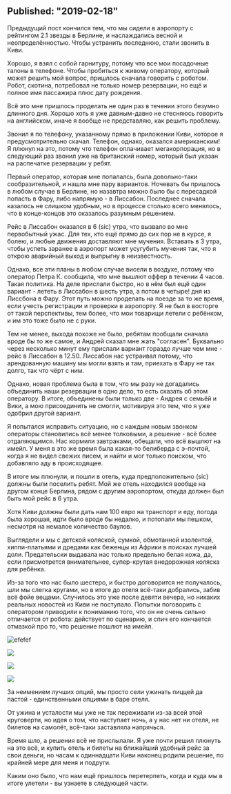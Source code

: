 Published: "2019-02-18"
---------------------------------------------------------------------------
Предыдущий пост кончился тем, что мы сидели в аэропорту с рейтингом 2.1 звезды в Берлине, и наслаждались весной и неопределённостью. Чтобы устранить последнюю, стали звонить в Киви.

Хорошо, я взял с собой гарнитуру, потому что все мои посадочные талоны в телефоне. Чтобы пробиться к живому оператору, который может решить мой вопрос, пришлось сначала говорить с роботом. Робот, скотина, потребовал не только номер резервации, но ещё и полное имя пассажира плюс дату рождения.

Всё это мне пришлось проделать не один раз в течении этого безумно длинного дня. Хорошо хоть я уже давным-давно не стесняюсь говорить на английском, иначе я вообще не представляю, как решить проблему.

Звонил я по телефону, указанному прямо в приложении Киви, которое я предусмотрительно скачал. Телефон, однако, оказался американским! Я плюнул на это, потому что телефон оплачивает мегакорпорация, но в следующий раз звонил уже на британский номер, который был указан на распечатке резервации у ребят.

Первый оператор, которая мне попалалсь, была довольно-таки сообразительной, и нашла мне пару вариантов. Ночевать бы пришлось в любом случае в Берлине, но назавтра можно было бы с пересадкой попасть в Фару, либо напрямую - в Лиссабон. Последнее сначала казалось не слишком удобным, но в процессе столько всего менялось, что в конце-концов это оказалось разумным решением.

Рейс в Лиссабон оказался в 6 (sic) утра, что вызвало во мне первобытный ужас. Для тех, кто ещё прямо до сих пор не в курсе, я болею, и любые движения доставляют мне мучения. Вставать в 3 утра, чтобы успеть заранее в аэропорт может усугубить мучения так, что я открою аварийный выход и выпрыгну в неизвестность.

Однако, все эти планы в любом случае висели в воздухе, потому что оператор Петра К. сообщила, что мне вышлют оффер в течении 4 часов. Такая политика. На деле прислали быстро, но в нём был ещё один вариант - лететь в Лиссабон в шесть утра, а потом в четыре! дня из Лиссбона в Фару. Этот путь можно проделать на поезде за то же время, если учесть регистрации и проверки в аэропорту. Я не был в восторге от такой перспективы, тем более, что мои товарищи летели с ребёнком, и им это тоже было не с руки.

Тем не менее, выхода похоже не было, ребятам пообщали сначала вроде бы то же самое, и Андрей сказал мне жать "согласен". Буквально через несколько минут ему прислали вариант гораздо лучше чем мне - рейс в Лиссабон в 12.50. Лиссабон нас устраивал потому, что арендованную машину мы могли взять и там, приехать в Фару не так долго, так что чёрт с ним.

Однако, новая проблема была в том, что мы разу не догадались объединить наши резервации в одно дело, то есть сказать об этом оператору. В итоге, объединены были только две - Андрея с семьёй и Вики, а мою присоединить не смогли, мотивируя это тем, что я уже одобрил другой вариант.

Я попытался исправить ситуацию, но с каждым новым звонком операторы становились всё менее толковыми, а решение - всё более отдаляющимся. Нас кормили завтраками, обещали, что всё вышлют на имейл. У меня в это же время была какая-то белиберда с э-почтой, когда я не видел свежих писем, и найти и мог только поиском, что добавляло аду в происходящее.

В итоге мы плюнули, и пошли в отель, куда предположительно (sic) должны были поселить ребят. Мой же отель находился вообще на другом конце Берлина, рядом с другим аэропортом, откуда должен был быть мой рейс в 6 утра.

Хотя Киви должны были дать нам 100 евро на транспорт и еду, погода была хорошая, идти было вроде бы недалко, и потопали мы пешком, несмотря на немалое количество баулов.

Выглядели и мы с детской коляской, сумкой, обмотанной изолентой, хиппи-платьями и дредами как беженцы из Африки в поисках лучшей доли. Предательски выдавала нас только предельно белая кожа, да, если присмотрется внимательнее, супер-крутая внедорожная коляска для ребёнка.

Из-за того что нас было шестеро, и быстро договорится не получалось, шли мы слегка кругами, но в итоге до отеля всё-таки добрались, забив всё фойе вещами. Случилось это уже после девяти вечера, но никаких реальных новостей из Киви не поступало. Попытки поговорить с оператором приводили к пониманию того, что он не очень сильно отличается от робота: действует по сценарию, и спич его кончается отмазкой про то, что решение пошлют на имейл.


![efefef](https://lh3.googleusercontent.com/7r5zxWBgcmlGrjXIrKduIh1vAAtUZPlGCG6MPqLg_viqM00_Mkr2VgRe4hP29N_r2CQSQa-Q1IszW_jirw15BBSCPRSr_atisGJtjeX98HX_cx2ReSg-eJm91Cayo4KrXgTwRy1PvN_apCjaXHbTan2Jh_nF_FNfC6dFVrniKxmNxe3Wz7RBfTgBtg-Fixzgb8H2GbuNaJEM1Liik5ceByMnN7kOvfUI4vmBp10oeZK3cTuEbD01Vs3j4vsjkqwNa6xIvJNgeR7d-wsJuhHWgdAqiVEVLfc5EMMhhySRj8OLGN0c6TYbZ-if8euNKcfMJiPN5FiH0Za38DBHpiki2tQ9GwyIIHuRTa8Dz_u-IJotNmyg5r01wPhS4xRVILDCskQ2krf8kot_omjUZecXLmh5msb_jqY7-vATqMjAivs1U3nHInVjjRo2lGjEtVNzf-lVzd1fcORdtgLVWAJxAfZvf0I5xQHA1sH3qljNmZbXUXlDoMf-MiMppjLdFkusIO8iGiGJWCum2h7W0Rm5L5ZEgYGFA5t0MF3c4so5xbCow-ChBYDvG1agyItNB19EmstTcNqob1cX2D5w4UajOGEkPC7uai1FJLnbkyzQa4sdOL2sBI20D0lOGLmMumbc5170KG6WePxwGfUhLkeNswzZ0yH5Q5II=w1250-h937-no)


![](P13A5072.jpeg)

![](P13A5076.jpeg)

![](P13A5067.jpeg)


За неимением лучших опций, мы просто сели ужинать пиццей да пастой - единственными опциями в баре отеля.

От ужина и усталости мы уже не так переживали из-за всей этой круговерти, но идея о том, что наступает ночь, а у нас нет ни отеля, не билетов на самолёт, всё-таки заставляла напрячься.

Время шло, а решения всё не прислылали. Я уже почти решил плюнуть на это всё, и купить отель и билеты на ближайший удобный рейс за свои деньги, но часам к одиннадцати Киви наконец родили решение, по крайней мере для меня и подруги.

Каким оно было, что нам ещё пришлось перетерпеть, когда и куда мы в итоге улетели - вы узнаете в следующей части.